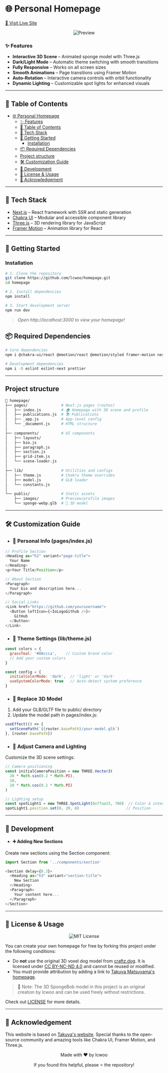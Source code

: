 # 🌐 Personal Homepage

[🔗 Visit Live Site](https://lcwoo.github.io/homepage/)

<div align="center">

![Preview](./public/images/preview.png)

</div>

### ✨ Features

- **Interactive 3D Scene** – Animated sponge model with Three.js  
- **Dark/Light Mode** – Automatic theme switching with smooth transitions  
- **Fully Responsive** – Works on all screen sizes  
- **Smooth Animations** – Page transitions using Framer Motion  
- **Auto-Rotation** – Interactive camera controls with orbit functionality  
- **Dynamic Lighting** – Customizable spot lights for enhanced visuals  

---

## 📖 Table of Contents

- [🌐 Personal Homepage](#-personal-homepage)
    - [✨ Features](#-features)
  - [📖 Table of Contents](#-table-of-contents)
  - [🧰 Tech Stack](#-tech-stack)
  - [🚀 Getting Started](#-getting-started)
    - [Installation](#installation)
  - [📦 Required Dependencies](#-required-dependencies)
  - [Project structure](#project-structure)
  - [🛠 Customization Guide](#-customization-guide)
  - [🔧 Development](#-development)
  - [📄 License \& Usage](#-license--usage)
  - [🙏 Acknowledgement](#-acknowledgement)

---

## 🧰 Tech Stack

- [Next.js](https://nextjs.org/) – React framework with SSR and static generation  
- [Chakra UI](https://chakra-ui.com/) – Modular and accessible component library  
- [Three.js](https://threejs.org/) – 3D rendering library for JavaScript  
- [Framer Motion](https://www.framer.com/motion/) – Animation library for React  

---

## 🚀 Getting Started
###  Installation
```bash
# 1. Clone the repository
git clone https://github.com/lcwoo/homepage.git
cd homepage

# 2. Install dependencies
npm install

# 3. Start development server
npm run dev
```

> *Open http://localhost:3000 to view your homepage!*

## 📦 Required Dependencies

```bash
# Core dependencies
npm i @chakra-ui/react @emotion/react @emotion/styled framer-motion next react react-dom

# Development dependencies  
npm i -D eslint eslint-next prettier

```

---

## Project structure

```bash
📂 homepage/
├── pages/               # Next.js pages (routes)
│   ├── index.js         # 🏠 Homepage with 3D scene and profile
│   ├── publications.js  # 📚 Publications
│   ├── _app.js          # App-level config
│   └── _document.js     # HTML structure
│
├── components/          # UI components
│   ├── layouts/
│   ├── bio.js
│   ├── paragraph.js
│   ├── section.js
│   ├── grid-item.js
│   └── scene-loader.js
│
├── lib/                 # Utilities and configs
│   ├── theme.js         # Chakra theme overrides
│   ├── model.js         # GLB loader
│   └── constants.js
│
└── public/              # Static assets
    ├── images/          # Preview/profile images
    └── sponge-webp.glb  # 🧽 3D model

```

---

## 🛠 Customization Guide

- ### 👤 Personal Info (pages/index.js)

```javascript
// Profile Section
<Heading as="h2" variant="page-title">
  Your Name
</Heading>
<p>Your Title/Position</p>

// About Section
<Paragraph>
  Your bio and description here...
</Paragraph>

// Social Links
<Link href="https://github.com/yourusername">
  <Button leftIcon={<IoLogoGithub />}>
    GitHub
  </Button>
</Link>
```

- ### 🎨 Theme Settings (lib/theme.js)

```javascript
const colors = {
  grassTeal: '#88ccca',    // Custom brand color
  // Add your custom colors
}

const config = {
  initialColorMode: 'dark',  // 'light' or 'dark'
  useSystemColorMode: true   // Auto-detect system preference
}
```

- ### 🧩 Replace 3D Model

1. Add your GLB/GLTF file to public/ directory
2. Update the model path in pages/index.js:

```javascript
useEffect(() => {
  setScenePath(`${router.basePath}/your-model.glb`)
}, [router.basePath])
```

- ### 📸 Adjust Camera and Lighting
Customize the 3D scene settings:

```javascript
// Camera positioning
const initialCameraPosition = new THREE.Vector3(
  20 * Math.sin(0.2 * Math.PI),
  10,
  20 * Math.cos(0.2 * Math.PI)
)

// Lighting setup
const spotLight1 = new THREE.SpotLight(0xffaa33, 700)  // Color & intensity
spotLight1.position.set(8, 20, 8)                     // Position
```

---
## 🔧 Development

- #### ➕ Adding New Sections

Create new sections using the Section component:
```javascript
import Section from '../components/section'

<Section delay={0.3}>
  <Heading as="h3" variant="section-title">
    New Section
  </Heading>
  <Paragraph>
    Your content here...
  </Paragraph>
</Section>
```

---

## 📄 License & Usage

<div align="center">
  <img src="https://img.shields.io/badge/License-MIT-green?style=for-the-badge" alt="MIT License"/>
</div>

You can create your own homepage for free by forking this project under the following conditions:

- Do **not** use the original 3D voxel dog model from [craftz.dog](https://www.craftz.dog/). It is licensed under [CC BY-NC-ND 4.0](https://creativecommons.org/licenses/by-nc-nd/4.0/) and cannot be reused or modified.
- You must provide attribution by adding a link to [Takuya Matsuyama's homepage](https://www.craftz.dog/).

>  🧽 Note: The 3D SpongeBob model in this project is an original creation by lcwoo and can be used freely without restrictions.

Check out [LICENSE](./LICENSE) for more details.

---

## 🙏 Acknowledgement

This website is based on [Takuya's website](https://www.craftz.dog/). Special thanks to the open-source community and amazing tools like Chakra UI, Framer Motion, and Three.js.
<div align="center">
  
Made with ❤️ by lcwoo

If you found this helpful, please ⭐ the repository!

</div>